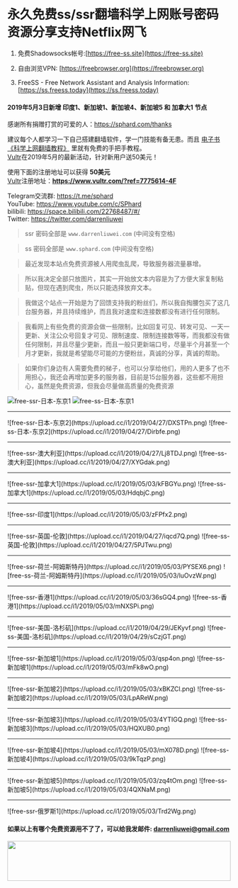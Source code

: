 # 永久免费ss/ssr翻墙科学上网账号密码资源分享支持Netflix网飞
1. 免费Shadowsocks帐号:[https://free-ss.site](https://free-ss.site)

2. 自由浏览VPN: [https://freebrowser.org](https://freebrowser.org)

3. FreeSS - Free Network Assistant and Analysis Information: [https://ss.freess.today](https://ss.freess.today)

#### 2019年5月3日新增 印度1、新加坡1、新加坡4、新加坡5 和 加拿大1 节点

感谢所有捐赠打赏的可爱的人：https://sphard.com/thanks

建议每个人都学习一下自己搭建翻墙软件，学一门技能有备无患。而且 [电子书《科学上网翻墙教程》](https://sphard3.github.io) 里就有免费的手把手教程。<br>
[Vultr](https://www.vultr.com/?ref=7775614-4F)在2019年5月的最新活动，针对新用户送50美元！

使用下面的注册地址可以获得 **50美元**<br>
[Vultr](https://www.vultr.com/?ref=7775614-4F)注册地址：**https://www.vultr.com/?ref=7775614-4F**

Telegram交流群: https://t.me/sphard<br>
YouTube: https://www.youtube.com/c/SPhard<br>
bilibili: https://space.bilibili.com/22768487/#/<br>
Twitter: https://twitter.com/darrenliuwei
>ssr 密码全部是 `www.darrenliuwei.com` (中间没有空格)

>ss 密码全部是 `www.sphard.com` (中间没有空格)

>最近发现本站点免费资源被人用爬虫乱爬，导致服务器流量暴增。

>所以我决定全部只放图片，其实一开始放文本内容是为了方便大家复制粘贴，但现在遇到爬虫，所以只能选择放弃文本。

>我做这个站点一开始是为了回馈支持我的粉丝们，所以我自掏腰包买了这几台服务器，并且持续维护，而且我对速度和连接数都没有进行任何限制。

>我看网上有些免费的资源会做一些限制，比如回复可见、转发可见、一天一更新、关注公众号回复才可见、限制速度、限制连接数等等，而我都没有做任何限制，并且尽量少更新，而且一般只更新端口号，尽量半个月甚至一个月才更新，我就是希望能尽可能的方便粉丝，真诚的分享，真诚的帮助。

>如果你们身边有人需要免费的梯子，也可以分享给他们，用的人更多了也不用担心，我还会再增加更多的服务器，目前是15台服务器，这些都不用担心，虽然是免费资源，但我会尽量做高质量的免费资源

![free-ssr-日本-东京1](https://upload.cc/i1/2019/04/29/6uwL7P.png)
![free-ss-日本-东京1](https://upload.cc/i1/2019/04/29/lctW9Z.png)
<hr>
![free-ssr-日本-东京2](https://upload.cc/i1/2019/04/27/DXSTPn.png)
![free-ss-日本-东京2](https://upload.cc/i1/2019/04/27/Dirbfe.png)
<hr>
![free-ssr-澳大利亚](https://upload.cc/i1/2019/04/27/Lj8TDJ.png)
![free-ss-澳大利亚](https://upload.cc/i1/2019/04/27/XYGdak.png)
<hr>
![free-ssr-加拿大1](https://upload.cc/i1/2019/05/03/kFBGYu.png)
![free-ss-加拿大1](https://upload.cc/i1/2019/05/03/HdqbjC.png)
<hr>
![free-ssr-印度1](https://upload.cc/i1/2019/05/03/zFPfx2.png)
<hr>
![free-ssr-英国-伦敦](https://upload.cc/i1/2019/04/27/iqcd7Q.png)
![free-ss-英国-伦敦](https://upload.cc/i1/2019/04/27/5PJTwu.png)
<hr>
![free-ssr-荷兰-阿姆斯特丹](https://upload.cc/i1/2019/05/03/PYSEX6.png)
![free-ss-荷兰-阿姆斯特丹](https://upload.cc/i1/2019/05/03/luOvzW.png)
<hr>
![free-ssr-香港1](https://upload.cc/i1/2019/05/03/36sGQ4.png)
![free-ss-香港1](https://upload.cc/i1/2019/05/03/mNXSPi.png)
<hr>
![free-ssr-美国-洛杉矶](https://upload.cc/i1/2019/04/29/JEKyvf.png)
![free-ss-美国-洛杉矶](https://upload.cc/i1/2019/04/29/sCzjGT.png)
<hr>
![free-ssr-新加坡1](https://upload.cc/i1/2019/05/03/qsp4on.png)
![free-ss-新加坡1](https://upload.cc/i1/2019/05/03/mFk8wO.png)
<hr>
![free-ssr-新加坡2](https://upload.cc/i1/2019/05/03/xBKZCl.png)
![free-ss-新加坡2](https://upload.cc/i1/2019/05/03/LpAReW.png)
<hr>
![free-ssr-新加坡3](https://upload.cc/i1/2019/05/03/4YTIGQ.png)
![free-ss-新加坡3](https://upload.cc/i1/2019/05/03/HQXUB0.png)
<hr>
![free-ssr-新加坡4](https://upload.cc/i1/2019/05/03/mX078D.png)
![free-ss-新加坡4](https://upload.cc/i1/2019/05/03/9kTqzP.png)
<hr>
![free-ssr-新加坡5](https://upload.cc/i1/2019/05/03/zq4tOm.png)
![free-ss-新加坡5](https://upload.cc/i1/2019/05/03/4QXNaM.png)
<hr>
![free-ssr-俄罗斯1](https://upload.cc/i1/2019/05/03/Trd2Wg.png)

#### 如果以上有哪个免费资源用不了了，可以给我发邮件: darrenliuwei@gmail.com

<a href="https://www.vultr.com/?ref=7775614-4F"><img src="https://www.vultr.com/media/banner_1.png" width="100%" height="90"></a>